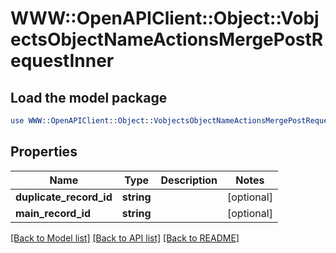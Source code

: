 # WWW::OpenAPIClient::Object::VobjectsObjectNameActionsMergePostRequestInner

## Load the model package
```perl
use WWW::OpenAPIClient::Object::VobjectsObjectNameActionsMergePostRequestInner;
```

## Properties
Name | Type | Description | Notes
------------ | ------------- | ------------- | -------------
**duplicate_record_id** | **string** |  | [optional] 
**main_record_id** | **string** |  | [optional] 

[[Back to Model list]](../README.md#documentation-for-models) [[Back to API list]](../README.md#documentation-for-api-endpoints) [[Back to README]](../README.md)


